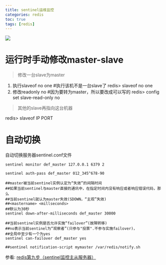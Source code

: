 ```yaml
---
title: sentinel运维监控
categories: redis   
toc: true  
tags: [redis]
---
```



![](http://ols7leonh.bkt.clouddn.com//assert/img/nosql/redis/sentinel/monitor_1.png)



# 运行时手动修改master-slave

> 修改一台slave为master

1. 执行slaveof no one #执行该机不是一台slave了
redis> slaveof no one
2. 修改readonly no #因为要转为master，所以要改成可以写的
redis> config set slave-read-only no

> 其他的slave再指向这台机器

redis> slaveof IP PORT
 

# 自动切换

自动切换服务器sentinel.conf文件
```
sentinel monitor def_master 127.0.0.1 6379 2 
 
sentinel auth-pass def_master 012_345^678-90 
 
##master被当前sentinel实例认定为“失效”的间隔时间 
##如果当前sentinel与master直接的通讯中，在指定时间内没有响应或者响应错误代码，那么 
##当前sentinel就认为master失效(SDOWN，“主观”失效) 
##<mastername> <millseconds> 
##默认为30秒 
sentinel down-after-milliseconds def_master 30000 
 
##当前sentinel实例是否允许实施“failover”(故障转移) 
##no表示当前sentinel为“观察者”(只参与"投票".不参与实施failover)， 
##全局中至少有一个为yes 
sentinel can-failover def_master yes 
 
##sentinel notification-script mymaster /var/redis/notify.sh  
```
 

参看:
[redis第九步（sentinel监控主从服务器）](https://segmentfault.com/a/1190000003946562)